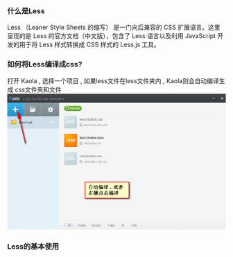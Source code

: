 ### 什么是Less
Less （Leaner Style Sheets 的缩写） 是一门向后兼容的 CSS 扩展语言。这里呈现的是 Less 的官方文档（中文版），包含了 Less 语言以及利用 JavaScript 开发的用于将 Less 样式转换成 CSS 样式的 Less.js 工具。

### 如何将Less编译成css?
打开 Kaola , 选择一个项目 , 如果less文件在less文件夹内 , Kaola则会自动编译生成 css文件夹和文件
![](/assets/kaola.png)

### Less的基本使用

